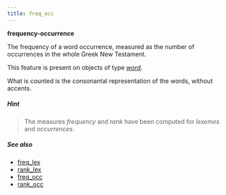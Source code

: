 ```yaml
---
title: freq_occ
---
```


**frequency-occurrence**

The frequency of a word occurrence, measured as the number of occurrences in the whole Greek New Testament.

This feature is present on objects of type [*word*](otype).

What is counted is the consonantal representation of the words, without accents.

##### Hint
> The measures *frequency* and *rank* have been computed for *lexemes* and *occurrences*.
    
##### See also
 
* [freq_lex](freq_lex)
* [rank_lex](rank_lex)
* [freq_occ](freq_occ)
* [rank_occ](rank_occ)

